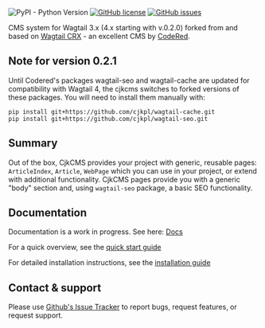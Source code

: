 ![PyPI - Python Version](https://img.shields.io/pypi/pyversions/django-cjkcms)
[![GitHub license](https://img.shields.io/github/license/cjkpl/django-cjkcms)](https://github.com/cjkpl/django-cjkcms/blob/main/LICENSE)
[![GitHub issues](https://img.shields.io/github/issues/cjkpl/django-cjkcms)](https://github.com/cjkpl/django-cjkcms/issues) 

CMS system for Wagtail 3.x (4.x starting with v.0.2.0) forked from and based on [Wagtail CRX](https://github.com/coderedcorp/coderedcms) - an excellent CMS by [CodeRed](https://www.coderedcorp.com/).

## Note for version 0.2.1

Until Codered's packages wagtail-seo and wagtail-cache are updated for compatibility with Wagtail 4, the cjkcms switches to forked versions of these packages. You will need to install them manually with:
```
pip install git+https://github.com/cjkpl/wagtail-cache.git
pip install git+https://github.com/cjkpl/wagtail-seo.git
```

## Summary

Out of the box, CjkCMS provides your project with generic, reusable pages:
`ArticleIndex`, `Article`, `WebPage` which you can use in your project, or extend with additional functionality. CjkCMS pages provide you with a generic "body" section and, using `wagtail-seo` package, a basic SEO functionality.

## Documentation
Documentation is a work in progress. See here: [Docs](https://github.com/cjkpl/django-cjkcms/blob/main/docs/index.md)

For a quick overview, see the [quick start guide](https://github.com/cjkpl/django-cjkcms/blob/main/docs/quick-start.md)

For detailed installation instructions, see the [installation guide](https://github.com/cjkpl/django-cjkcms/blob/main/docs/installation.md)

## Contact & support
Please use [Github's Issue Tracker](https://github.com/cjkpl/django-cjkcms/issues) to report bugs, request features, or request support.